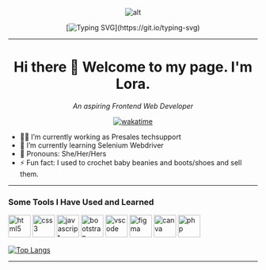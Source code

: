 <!--
**eiramarol/eiramarol** is a ✨ _special_ ✨ repository because its `README.md` (this file) appears on your GitHub profile.

Here are some ideas to get you started:
-->


<div align="center">

![alt](https://media.giphy.com/media/QuDgW7dXQfCZiWVXD4/giphy.gif)


[![Typing SVG](https://readme-typing-svg.herokuapp.com?font=Satisfy&size=28&pause=2000&color=17FFEE&background=FF1AA500&width=435&lines=I'm+A+Work+In+Progress.+.+.;getting+to+my+goal+a+little+at+a+time+.+.+.)](https://git.io/typing-svg)

</div>

---

<div align = "center">
  
# Hi there 👋 Welcome to my page.  I'm Lora. 
*An aspiring Frontend Web Developer*

[![wakatime](https://wakatime.com/badge/user/01eeb911-497f-4b0d-8750-53be28b810a2.svg)](https://wakatime.com/@01eeb911-497f-4b0d-8750-53be28b810a2)
</div>

<!-- - 🤔 I’m looking for help with trying to find my first software engineering job in this current job climate. -->
- 👩‍💻 I’m currently working as Presales techsupport
- 🌱 I’m currently learning Selenium Webdriver
- 👩 Pronouns: She/Her/Hers
- ⚡ Fun fact: I used to crochet baby beanies and boots/shoes and sell them.

---
### Some Tools I Have Used and Learned

<p align="left">
<img src="https://cdn.jsdelivr.net/gh/devicons/devicon/icons/html5/html5-original.svg" width=45 height=45 alt="html5"  />
<img src="https://cdn.jsdelivr.net/gh/devicons/devicon/icons/css3/css3-original.svg" width=45 height=45 alt="css3"  />
<img src="https://cdn.jsdelivr.net/gh/devicons/devicon/icons/javascript/javascript-original.svg" width=45 height=45 alt="javascript"  />
<img src="https://cdn.jsdelivr.net/gh/devicons/devicon/icons/bootstrap/bootstrap-original.svg" width=45 height=45 alt="bootstrap"  />
<img src="https://cdn.jsdelivr.net/gh/devicons/devicon/icons/vscode/vscode-original.svg" width=45 height=45 alt="vscode" />
<img src="https://cdn.jsdelivr.net/gh/devicons/devicon/icons/figma/figma-original.svg" width=45 height=45 alt="figma" />
<img src="https://cdn.jsdelivr.net/gh/devicons/devicon/icons/canva/canva-original.svg" width=45 height=45 alt="canva" />
<img src="https://cdn.jsdelivr.net/gh/devicons/devicon/icons/php/php-original.svg" width=45 height=45 alt="php" />
          
<!-- <img src="https://cdn.jsdelivr.net/gh/devicons/devicon/icons/wordpress/wordpress-original.svg" width=45 height=45 alt="wordpress" /> -->
            
</p>          

<div align = "left">
</div>
  
[![Top Langs](https://github-readme-stats.vercel.app/api/top-langs/?username=eiramarol&hide_progress=true)](https://github.com/eiramarol/github-readme-stats)

---
<!-- #### Mini Projects:<br >

[Frontend Mentor - Product preview card component](https://www.frontendmentor.io/solutions/productpreviewcard-1G-fMtF2Qm) <br >
[Freecodecamp - Product Landing page](https://eiramarol.github.io/product-landing) <br />
 -->
